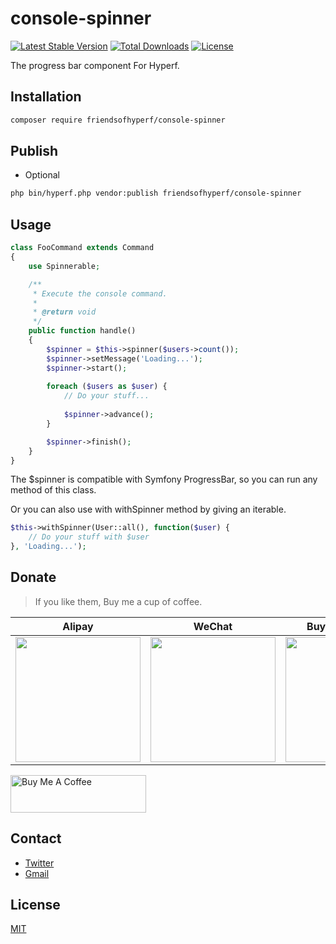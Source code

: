 # console-spinner

[![Latest Stable Version](https://img.shields.io/packagist/v/friendsofhyperf/console-spinner)](https://packagist.org/packages/friendsofhyperf/console-spinner)
[![Total Downloads](https://img.shields.io/packagist/dt/friendsofhyperf/console-spinner)](https://packagist.org/packages/friendsofhyperf/console-spinner)
[![License](https://img.shields.io/packagist/l/friendsofhyperf/console-spinner)](https://github.com/friendsofhyperf/console-spinner)

The progress bar component For Hyperf.

## Installation

```bash
composer require friendsofhyperf/console-spinner
```

## Publish

- Optional

```bash
php bin/hyperf.php vendor:publish friendsofhyperf/console-spinner
```

## Usage

```php
class FooCommand extends Command
{
    use Spinnerable;

    /**
     * Execute the console command.
     *
     * @return void
     */
    public function handle()
    {
        $spinner = $this->spinner($users->count());
        $spinner->setMessage('Loading...');
        $spinner->start();
        
        foreach ($users as $user) {
            // Do your stuff...
            
            $spinner->advance();
        }

        $spinner->finish();
    }
}
```

The $spinner is compatible with Symfony ProgressBar, so you can run any method of this class.

Or you can also use with withSpinner method by giving an iterable.

```php
$this->withSpinner(User::all(), function($user) {
    // Do your stuff with $user
}, 'Loading...');
```

## Donate

> If you like them, Buy me a cup of coffee.

| Alipay | WeChat | Buy Me A Coffee |
|  ----  |  ----  |  ----  |
| <img src="https://hdj.me/images/alipay-min.jpg" width="200" height="200" />  | <img src="https://hdj.me/images/wechat-pay-min.jpg" width="200" height="200" /> | <img src="https://hdj.me/images/bmc_qr.jpg" width="200" height="200" /> |

<a href="https://www.buymeacoffee.com/huangdijiag" target="_blank"><img src="https://cdn.buymeacoffee.com/buttons/v2/default-yellow.png" alt="Buy Me A Coffee" style="height: 60px !important;width: 217px !important;" ></a>

## Contact

- [Twitter](https://twitter.com/huangdijia)
- [Gmail](mailto:huangdijia@gmail.com)

## License

[MIT](LICENSE)
